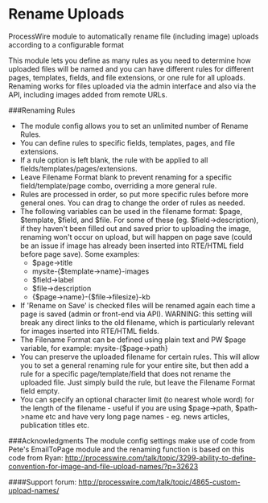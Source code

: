 Rename Uploads
==============

ProcessWire module to automatically rename file (including image) uploads according to a configurable format

This module lets you define as many rules as you need to determine how uploaded files will be named and you can have different rules for different pages, templates, fields, and file extensions, or one rule for all uploads.
Renaming works for files uploaded via the admin interface and also via the API, including images added from remote URLs.

###Renaming Rules
* The module config allows you to set an unlimited number of Rename Rules.
* You can define rules to specific fields, templates, pages, and file extensions.
* If a rule option is left blank, the rule with be applied to all fields/templates/pages/extensions.
* Leave Filename Format blank to prevent renaming for a specific field/template/page combo, overriding a more general rule.
* Rules are processed in order, so put more specific rules before more general ones. You can drag to change the order of rules as needed.
* The following variables can be used in the filename format: $page, $template, $field, and $file. For some of these (eg. $field->description), if they haven't been filled out and saved prior to uploading the image, renaming won't occur on upload, but will happen on page save (could be an issue if image has already been inserted into RTE/HTML field before page save). Some examples:
  * $page->title
  * mysite-{$template->name}-images
  * $field->label
  * $file->description
  * {$page->name}-{$file->filesize}-kb
* If 'Rename on Save' is checked files will be renamed again each time a page is saved (admin or front-end via API). WARNING: this setting will break any direct links to the old filename, which is particularly relevant for images inserted into RTE/HTML fields.
* The Filename Format can be defined using plain text and PW $page variable, for example: mysite-{$page->path}
* You can preserve the uploaded filename for certain rules. This will allow you to set a general renaming rule for your entire site, but then add a rule for a specific page/template/field that does not rename the uploaded file. Just simply build the rule, but leave the Filename Format field empty.
* You can specify an optional character limit (to nearest whole word) for the length of the filename - useful if you are using $page->path, $path->name etc and have very long page names - eg. news articles, publication titles etc.

###Acknowledgments
The module config settings make use of code from Pete's EmailToPage module and the renaming function is based on this code from Ryan:
http://processwire.com/talk/topic/3299-ability-to-define-convention-for-image-and-file-upload-names/?p=32623

####Support forum:
http://processwire.com/talk/topic/4865-custom-upload-names/